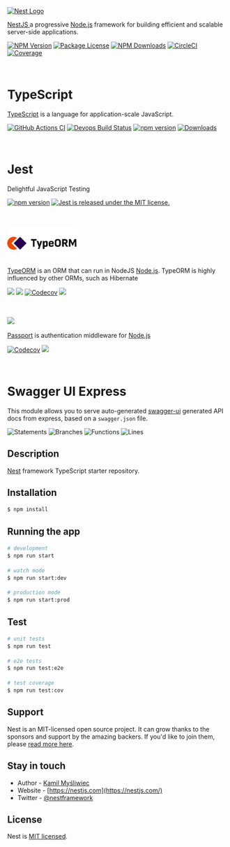<div> 
  <a href="http://nestjs.com/" target="blank"><img src="https://nestjs.com/img/logo_text.svg" width="160" alt="Nest Logo" /></a>
  <p><a href="https://nestjs.com/" target="_blank">NestJS </a>a progressive <a href="http://nodejs.org" target="_blank">Node.js</a> framework for building efficient and scalable server-side applications.</p>
  <p>
    <a href="https://www.npmjs.com/~nestjscore" target="_blank"><img src="https://img.shields.io/npm/v/@nestjs/core.svg" alt="NPM Version" /></a>
    <a href="https://www.npmjs.com/~nestjscore" target="_blank"><img src="https://img.shields.io/npm/l/@nestjs/core.svg" alt="Package License" /></a>
    <a href="https://www.npmjs.com/~nestjscore" target="_blank"><img src="https://img.shields.io/npm/dm/@nestjs/common.svg" alt="NPM Downloads" /></a>
    <a href="https://circleci.com/gh/nestjs/nest" target="_blank"><img src="https://img.shields.io/circleci/build/github/nestjs/nest/master" alt="CircleCI" /></a>
    <a href="https://coveralls.io/github/nestjs/nest?branch=master" target="_blank"><img src="https://coveralls.io/repos/github/nestjs/nest/badge.svg?branch=master#9" alt="Coverage" /></a>
</p>
</div>
<br>

# TypeScript
[TypeScript](https://www.typescriptlang.org/) is a language for application-scale JavaScript.

[![GitHub Actions CI](https://github.com/microsoft/TypeScript/workflows/CI/badge.svg)](https://github.com/microsoft/TypeScript/actions?query=workflow%3ACI)
[![Devops Build Status](https://dev.azure.com/typescript/TypeScript/_apis/build/status/Typescript/node10)](https://dev.azure.com/typescript/TypeScript/_build?definitionId=7)
[![npm version](https://badge.fury.io/js/typescript.svg)](https://www.npmjs.com/package/typescript)
[![Downloads](https://img.shields.io/npm/dm/typescript.svg)](https://www.npmjs.com/package/typescript)

<br>

# Jest
<div>
 <p>Delightful JavaScript Testing</p>
  <p>
  <a href="https://badge.fury.io/js/jest"><img src="https://badge.fury.io/js/jest.svg" alt="npm version"></a>
  <a href="https://github.com/facebook/jest/blob/main/LICENSE"><img src="https://img.shields.io/badge/license-MIT-blue.svg" alt="Jest is released under the MIT license." />
</a>
</p>
</div>

<br>
<br>
<div>
  <a href="http://typeorm.io/"><img src="https://github.com/typeorm/typeorm/raw/master/resources/logo_big.png" width="160"></a>
  <p><a href="https://typeorm.io/#/" target="_blank">TypeORM</a> is an ORM that can run in NodeJS <a href="http://nodejs.org" target="_blank">Node.js</a>. TypeORM is highly influenced by other ORMs, such as Hibernate</p>
  <p>
    <a href="https://app.circleci.com/pipelines/github/typeorm/typeorm"><img src="https://circleci.com/gh/typeorm/typeorm/tree/master.svg?style=shield"></a>
    <a href="https://badge.fury.io/js/typeorm"><img src="https://badge.fury.io/js/typeorm.svg"></a>
    <a href="https://codecov.io/gh/typeorm/typeorm"><img alt="Codecov" src="https://img.shields.io/codecov/c/github/typeorm/typeorm.svg"></a>
    <a href="https://join.slack.com/t/typeorm/shared_invite/zt-uu12ljeb-OH_0086I379fUDApYJHNuw"><img src="https://img.shields.io/badge/chat-on%20slack-blue.svg"></a>
  </p>
</div>
<br>
<br>
<div>
  <a href="http://www.passportjs.org/"><img src="https://www.passportjs.org/images/PassportJS.svg" width="160"></a>
  <p><a href="http://www.passportjs.org/" target="_blank">Passport</a> is authentication middleware for <a href="http://nodejs.org" target="_blank">Node.js</a></p>
  <p>
    <a href="https://coveralls.io/github/jaredhanson/passport"><img alt="Codecov" src="https://coveralls.io/repos/jaredhanson/passport/badge.svg?branch=master"></a>
    <a href="https://travis-ci.org/github/jaredhanson/passport"><img src="https://travis-ci.org/jaredhanson/passport.svg?branch=master"></a>
  </p>
  </p>
</div>
<br>

# Swagger UI Express
This module allows you to serve auto-generated [swagger-ui](https://swagger.io/tools/swagger-ui/) generated API docs from express, based on a `swagger.json` file.

![Statements](https://img.shields.io/badge/Coverage-89.87%25-yellow.svg)
![Branches](https://img.shields.io/badge/Coverage-78.57%25-red.svg)
![Functions](https://img.shields.io/badge/Coverage-91.67%25-brightgreen.svg)
![Lines](https://img.shields.io/badge/Coverage-89.74%25-yellow.svg)

## Description

[Nest](https://github.com/nestjs/nest) framework TypeScript starter repository.

## Installation

```bash
$ npm install
```

## Running the app

```bash
# development
$ npm run start

# watch mode
$ npm run start:dev

# production mode
$ npm run start:prod
```

## Test

```bash
# unit tests
$ npm run test

# e2e tests
$ npm run test:e2e

# test coverage
$ npm run test:cov
```

## Support

Nest is an MIT-licensed open source project. It can grow thanks to the sponsors and support by the amazing backers. If you'd like to join them, please [read more here](https://docs.nestjs.com/support).

## Stay in touch

- Author - [Kamil Myśliwiec](https://kamilmysliwiec.com)
- Website - [https://nestjs.com](https://nestjs.com/)
- Twitter - [@nestframework](https://twitter.com/nestframework)

## License

Nest is [MIT licensed](LICENSE).
